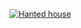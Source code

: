 [![Hanted house](https://img.youtube.com/vi/yRpC1_ZGsWk/1.jpg)](https://www.youtube.com/watch?v=yRpC1_ZGsWk)
